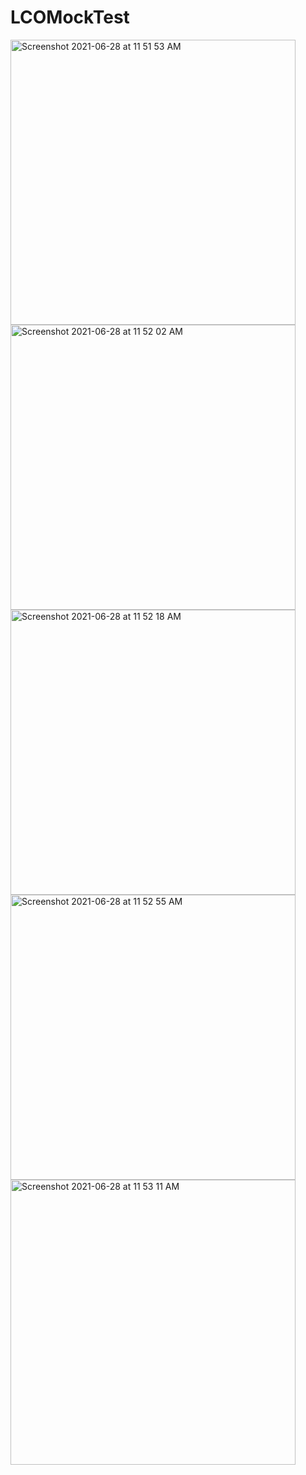 # LCOMockTest
<img width="456" alt="Screenshot 2021-06-28 at 11 51 53 AM" src="https://user-images.githubusercontent.com/78678831/123590272-0e870600-d808-11eb-9094-6edcac9e67ae.png">
<img width="456" alt="Screenshot 2021-06-28 at 11 52 02 AM" src="https://user-images.githubusercontent.com/78678831/123590763-b4d30b80-d808-11eb-86b1-7a329c7d02af.png">
<img width="456" alt="Screenshot 2021-06-28 at 11 52 18 AM" src="https://user-images.githubusercontent.com/78678831/123590988-15fadf00-d809-11eb-8712-5efdcadb3c26.png">
<img width="456" alt="Screenshot 2021-06-28 at 11 52 55 AM" src="https://user-images.githubusercontent.com/78678831/123591115-34f97100-d809-11eb-963b-ad2d479dce82.png">
<img width="456" alt="Screenshot 2021-06-28 at 11 53 11 AM" src="https://user-images.githubusercontent.com/78678831/123591583-cd8ff100-d809-11eb-9c3d-05c50ecc71a4.png">

